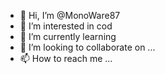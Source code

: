 - 👋 Hi, I’m @MonoWare87
- 👀 I’m interested in cod 
- 🌱 I’m currently learning 
- 💞️ I’m looking to collaborate on ...
- 📫 How to reach me ...

<!---
MonoWare87/MonoWare87 is a ✨ special ✨ repository because its `README.md` (this file) appears on your GitHub profile.
You can click the Preview link to take a look at your changes.
--->
